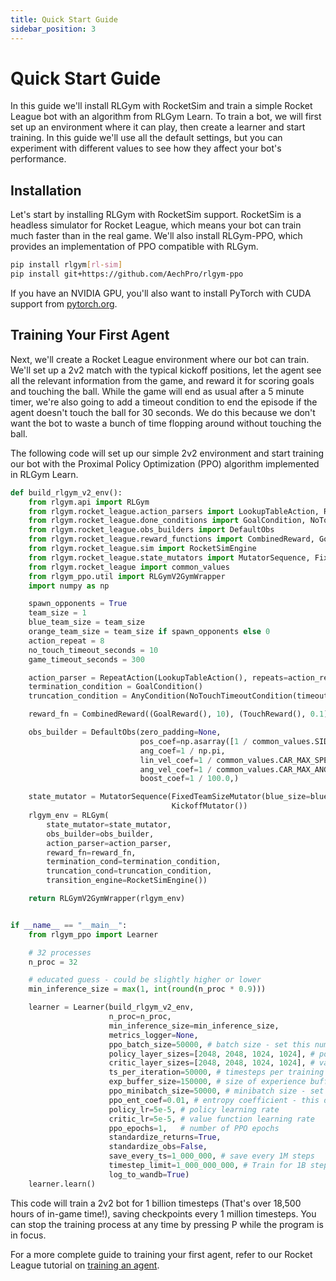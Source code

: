 ```yaml
---
title: Quick Start Guide
sidebar_position: 3
---
```


# Quick Start Guide

In this guide we'll install RLGym with RocketSim and train a simple Rocket League bot with an algorithm from RLGym Learn. To train a bot, we will first set up an environment where it can play, then create a learner and start training. In this guide we'll use all the default settings, but you can experiment with different values to see how they affect your bot's performance. 

## Installation

Let's start by installing RLGym with RocketSim support. RocketSim is a headless simulator for Rocket League, which means your bot can train much faster than in the real game. We'll also install RLGym-PPO, which provides an implementation of PPO compatible with RLGym.

```bash
pip install rlgym[rl-sim]
pip install git+https://github.com/AechPro/rlgym-ppo
```

If you have an NVIDIA GPU, you'll also want to install PyTorch with CUDA support from [pytorch.org](https://pytorch.org).

## Training Your First Agent

Next, we'll create a Rocket League environment where our bot can train. We'll set up a 2v2 match with the typical kickoff positions, let the agent see all the relevant information from the game, and reward it for scoring goals and touching the ball. While the game will end as usual after a 5 minute timer, we're also going to add a timeout condition to end the episode if the agent doesn't touch the ball for 30 seconds. We do this because we don't want the bot to waste a bunch of time flopping around without touching the ball.

The following code will set up our simple 2v2 environment and start training our bot with the Proximal Policy Optimization (PPO) algorithm implemented in RLGym Learn.

```python
def build_rlgym_v2_env():
    from rlgym.api import RLGym
    from rlgym.rocket_league.action_parsers import LookupTableAction, RepeatAction
    from rlgym.rocket_league.done_conditions import GoalCondition, NoTouchTimeoutCondition, TimeoutCondition
    from rlgym.rocket_league.obs_builders import DefaultObs
    from rlgym.rocket_league.reward_functions import CombinedReward, GoalReward, TouchReward
    from rlgym.rocket_league.sim import RocketSimEngine
    from rlgym.rocket_league.state_mutators import MutatorSequence, FixedTeamSizeMutator, KickoffMutator
    from rlgym.rocket_league import common_values
    from rlgym_ppo.util import RLGymV2GymWrapper
    import numpy as np

    spawn_opponents = True
    team_size = 1
    blue_team_size = team_size
    orange_team_size = team_size if spawn_opponents else 0
    action_repeat = 8
    no_touch_timeout_seconds = 10
    game_timeout_seconds = 300

    action_parser = RepeatAction(LookupTableAction(), repeats=action_repeat)
    termination_condition = GoalCondition()
    truncation_condition = AnyCondition(NoTouchTimeoutCondition(timeout_seconds=no_touch_timeout_seconds), TimeoutCondition(timeout_seconds=game_timeout_seconds))

    reward_fn = CombinedReward((GoalReward(), 10), (TouchReward(), 0.1))

    obs_builder = DefaultObs(zero_padding=None,
                             pos_coef=np.asarray([1 / common_values.SIDE_WALL_X, 1 / common_values.BACK_NET_Y, 1 / common_values.CEILING_Z]),
                             ang_coef=1 / np.pi,
                             lin_vel_coef=1 / common_values.CAR_MAX_SPEED,
                             ang_vel_coef=1 / common_values.CAR_MAX_ANG_VEL,
                             boost_coef=1 / 100.0,)

    state_mutator = MutatorSequence(FixedTeamSizeMutator(blue_size=blue_team_size, orange_size=orange_team_size),
                                    KickoffMutator())
    rlgym_env = RLGym(
        state_mutator=state_mutator,
        obs_builder=obs_builder,
        action_parser=action_parser,
        reward_fn=reward_fn,
        termination_cond=termination_condition,
        truncation_cond=truncation_condition,
        transition_engine=RocketSimEngine())

    return RLGymV2GymWrapper(rlgym_env)


if __name__ == "__main__":
    from rlgym_ppo import Learner

    # 32 processes
    n_proc = 32

    # educated guess - could be slightly higher or lower
    min_inference_size = max(1, int(round(n_proc * 0.9)))

    learner = Learner(build_rlgym_v2_env,
                      n_proc=n_proc,
                      min_inference_size=min_inference_size,
                      metrics_logger=None,
                      ppo_batch_size=50000, # batch size - set this number to as large as your GPU can handle
                      policy_layer_sizes=[2048, 2048, 1024, 1024], # policy network
                      critic_layer_sizes=[2048, 2048, 1024, 1024], # value network
                      ts_per_iteration=50000, # timesteps per training iteration - set this equal to the batch size
                      exp_buffer_size=150000, # size of experience buffer - keep this 2 - 3x the batch size
                      ppo_minibatch_size=50000, # minibatch size - set this less than or equal to the batch size
                      ppo_ent_coef=0.01, # entropy coefficient - this determines the impact of exploration on the policy
                      policy_lr=5e-5, # policy learning rate
                      critic_lr=5e-5, # value function learning rate
                      ppo_epochs=1,   # number of PPO epochs
                      standardize_returns=True,
                      standardize_obs=False,
                      save_every_ts=1_000_000, # save every 1M steps
                      timestep_limit=1_000_000_000, # Train for 1B steps
                      log_to_wandb=True)
    learner.learn()
```

This code will train a 2v2 bot for 1 billion timesteps (That's over 18,500 hours of in-game time!), saving checkpoints every 1 million timesteps. You can stop the training process at any time by pressing P while the program is in focus.

For a more complete guide to training your first agent, refer to our Rocket League tutorial on [training an agent](../Rocket%20League/training_an_agent).
